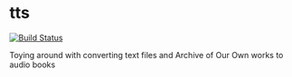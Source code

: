 # tts

[![Build Status](https://travis-ci.com/jermowery/tts.svg?branch=master)](https://travis-ci.com/jermowery/tts)

Toying around with converting text files and Archive of Our Own works to audio books
